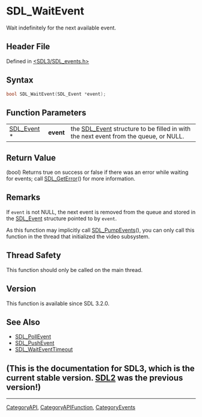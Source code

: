 # SDL_WaitEvent

Wait indefinitely for the next available event.

## Header File

Defined in [<SDL3/SDL_events.h>](https://github.com/libsdl-org/SDL/blob/main/include/SDL3/SDL_events.h)

## Syntax

```c
bool SDL_WaitEvent(SDL_Event *event);
```

## Function Parameters

|                          |           |                                                                                                   |
| ------------------------ | --------- | ------------------------------------------------------------------------------------------------- |
| [SDL_Event](SDL_Event) * | **event** | the [SDL_Event](SDL_Event) structure to be filled in with the next event from the queue, or NULL. |

## Return Value

(bool) Returns true on success or false if there was an error while waiting
for events; call [SDL_GetError](SDL_GetError)() for more information.

## Remarks

If `event` is not NULL, the next event is removed from the queue and stored
in the [SDL_Event](SDL_Event) structure pointed to by `event`.

As this function may implicitly call [SDL_PumpEvents](SDL_PumpEvents)(),
you can only call this function in the thread that initialized the video
subsystem.

## Thread Safety

This function should only be called on the main thread.

## Version

This function is available since SDL 3.2.0.

## See Also

- [SDL_PollEvent](SDL_PollEvent)
- [SDL_PushEvent](SDL_PushEvent)
- [SDL_WaitEventTimeout](SDL_WaitEventTimeout)


## (This is the documentation for SDL3, which is the current stable version. [SDL2](https://wiki.libsdl.org/SDL2/) was the previous version!)



----
[CategoryAPI](CategoryAPI), [CategoryAPIFunction](CategoryAPIFunction), [CategoryEvents](CategoryEvents)

